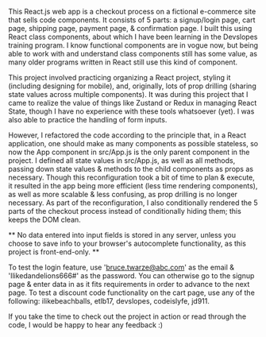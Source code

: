 This React.js web app is a checkout process on a fictional e-commerce site that sells code components. It consists of 5 parts: a signup/login page, cart page, shipping page, payment page, & confirmation page. I built this using React class components, about which I have been learning in the Devslopes training program. I know functional components are in vogue now, but being able to work with and understand class components still has some value, as many older programs written in React still use this kind of component.

This project involved practicing organizing a React project, styling it (including designing for mobile), and, originally, lots of prop drilling (sharing state values across multiple components). It was during this project that I came to realize the value of things like Zustand or Redux in managing React State, though I have no experience with these tools whatsoever (yet). I was also able to practice the handling of form inputs.

However, I refactored the code according to the principle that, in a React application, one should make as many components as possible stateless, so now the App component in src/App.js is the only parent component in the project. I defined all state values in src/App.js, as well as all methods, passing down state values & methods to the child components as props as necessary. Though this reconfiguration took a bit of time to plan & execute, it resulted in the app being more efficient (less time rendering components), as well as more scalable & less confusing, as prop drilling is no longer necessary. As part of the reconfiguration, I also conditionally rendered the 5 parts of the checkout process instead of conditionally hiding them; this keeps the DOM clean.

** No data entered into input fields is stored in any server, unless you choose to save info to your browser's autocomplete functionality, as this project is front-end-only. **

To test the login feature, use 'bruce.twarze@abc.com' as the email & 'Ilikedandelions666#' as the password. You can otherwise go to the signup page & enter data in as it fits requirements in order to advance to the next page. To test a discount code functionality on the cart page, use any of the following: ilikebeachballs, etlb17, devslopes, codeislyfe, jd911.

If you take the time to check out the project in action or read through the code, I would be happy to hear any feedback :)
